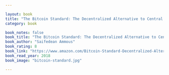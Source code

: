 ```yaml
---

layout: book
title: "The Bitcoin Standard: The Decentralized Alternative to Central Banking"
category: book

book_notes: false
book_title: "The Bitcoin Standard: The Decentralized Alternative to Central Banking"
book_author: "Saifedean Ammous"
book_rating: 8
book_link: "https://www.amazon.com/Bitcoin-Standard-Decentralized-Alternative-Central/dp/1119473861"
book_read_year: 2018
book_image: "bitcoin-standard.jpg"

---
```

